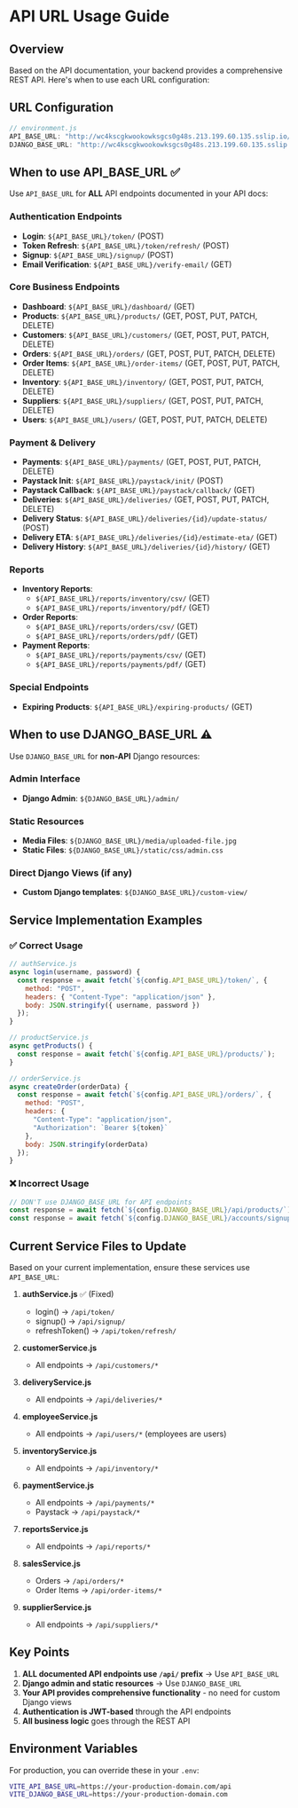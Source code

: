 # API URL Usage Guide

## Overview

Based on the API documentation, your backend provides a comprehensive REST API. Here's when to use each URL configuration:

## URL Configuration

```javascript
// environment.js
API_BASE_URL: "http://wc4kscgkwookowksgcs0g48s.213.199.60.135.sslip.io/api";
DJANGO_BASE_URL: "http://wc4kscgkwookowksgcs0g48s.213.199.60.135.sslip.io";
```

## **When to use API_BASE_URL** ✅

Use `API_BASE_URL` for **ALL** API endpoints documented in your API docs:

### Authentication Endpoints

- **Login**: `${API_BASE_URL}/token/` (POST)
- **Token Refresh**: `${API_BASE_URL}/token/refresh/` (POST)
- **Signup**: `${API_BASE_URL}/signup/` (POST)
- **Email Verification**: `${API_BASE_URL}/verify-email/` (GET)

### Core Business Endpoints

- **Dashboard**: `${API_BASE_URL}/dashboard/` (GET)
- **Products**: `${API_BASE_URL}/products/` (GET, POST, PUT, PATCH, DELETE)
- **Customers**: `${API_BASE_URL}/customers/` (GET, POST, PUT, PATCH, DELETE)
- **Orders**: `${API_BASE_URL}/orders/` (GET, POST, PUT, PATCH, DELETE)
- **Order Items**: `${API_BASE_URL}/order-items/` (GET, POST, PUT, PATCH, DELETE)
- **Inventory**: `${API_BASE_URL}/inventory/` (GET, POST, PUT, PATCH, DELETE)
- **Suppliers**: `${API_BASE_URL}/suppliers/` (GET, POST, PUT, PATCH, DELETE)
- **Users**: `${API_BASE_URL}/users/` (GET, POST, PUT, PATCH, DELETE)

### Payment & Delivery

- **Payments**: `${API_BASE_URL}/payments/` (GET, POST, PUT, PATCH, DELETE)
- **Paystack Init**: `${API_BASE_URL}/paystack/init/` (POST)
- **Paystack Callback**: `${API_BASE_URL}/paystack/callback/` (GET)
- **Deliveries**: `${API_BASE_URL}/deliveries/` (GET, POST, PUT, PATCH, DELETE)
- **Delivery Status**: `${API_BASE_URL}/deliveries/{id}/update-status/` (POST)
- **Delivery ETA**: `${API_BASE_URL}/deliveries/{id}/estimate-eta/` (GET)
- **Delivery History**: `${API_BASE_URL}/deliveries/{id}/history/` (GET)

### Reports

- **Inventory Reports**:
  - `${API_BASE_URL}/reports/inventory/csv/` (GET)
  - `${API_BASE_URL}/reports/inventory/pdf/` (GET)
- **Order Reports**:
  - `${API_BASE_URL}/reports/orders/csv/` (GET)
  - `${API_BASE_URL}/reports/orders/pdf/` (GET)
- **Payment Reports**:
  - `${API_BASE_URL}/reports/payments/csv/` (GET)
  - `${API_BASE_URL}/reports/payments/pdf/` (GET)

### Special Endpoints

- **Expiring Products**: `${API_BASE_URL}/expiring-products/` (GET)

## **When to use DJANGO_BASE_URL** ⚠️

Use `DJANGO_BASE_URL` for **non-API** Django resources:

### Admin Interface

- **Django Admin**: `${DJANGO_BASE_URL}/admin/`

### Static Resources

- **Media Files**: `${DJANGO_BASE_URL}/media/uploaded-file.jpg`
- **Static Files**: `${DJANGO_BASE_URL}/static/css/admin.css`

### Direct Django Views (if any)

- **Custom Django templates**: `${DJANGO_BASE_URL}/custom-view/`

## Service Implementation Examples

### ✅ Correct Usage

```javascript
// authService.js
async login(username, password) {
  const response = await fetch(`${config.API_BASE_URL}/token/`, {
    method: "POST",
    headers: { "Content-Type": "application/json" },
    body: JSON.stringify({ username, password })
  });
}

// productService.js
async getProducts() {
  const response = await fetch(`${config.API_BASE_URL}/products/`);
}

// orderService.js
async createOrder(orderData) {
  const response = await fetch(`${config.API_BASE_URL}/orders/`, {
    method: "POST",
    headers: {
      "Content-Type": "application/json",
      "Authorization": `Bearer ${token}`
    },
    body: JSON.stringify(orderData)
  });
}
```

### ❌ Incorrect Usage

```javascript
// DON'T use DJANGO_BASE_URL for API endpoints
const response = await fetch(`${config.DJANGO_BASE_URL}/api/products/`); // Wrong!
const response = await fetch(`${config.DJANGO_BASE_URL}/accounts/signup/`); // Wrong!
```

## Current Service Files to Update

Based on your current implementation, ensure these services use `API_BASE_URL`:

1. **authService.js** ✅ (Fixed)

   - login() → `/api/token/`
   - signup() → `/api/signup/`
   - refreshToken() → `/api/token/refresh/`

2. **customerService.js**

   - All endpoints → `/api/customers/*`

3. **deliveryService.js**

   - All endpoints → `/api/deliveries/*`

4. **employeeService.js**

   - All endpoints → `/api/users/*` (employees are users)

5. **inventoryService.js**

   - All endpoints → `/api/inventory/*`

6. **paymentService.js**

   - All endpoints → `/api/payments/*`
   - Paystack → `/api/paystack/*`

7. **reportsService.js**

   - All endpoints → `/api/reports/*`

8. **salesService.js**

   - Orders → `/api/orders/*`
   - Order Items → `/api/order-items/*`

9. **supplierService.js**
   - All endpoints → `/api/suppliers/*`

## Key Points

1. **ALL documented API endpoints use `/api/` prefix** → Use `API_BASE_URL`
2. **Django admin and static resources** → Use `DJANGO_BASE_URL`
3. **Your API provides comprehensive functionality** - no need for custom Django views
4. **Authentication is JWT-based** through the API endpoints
5. **All business logic** goes through the REST API

## Environment Variables

For production, you can override these in your `.env`:

```bash
VITE_API_BASE_URL=https://your-production-domain.com/api
VITE_DJANGO_BASE_URL=https://your-production-domain.com
```

